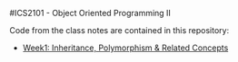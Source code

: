 #ICS2101 - Object Oriented Programming II

Code from the class notes are contained in this repository:
* [Week1: Inheritance, Polymorphism & Related Concepts](https://github.com/anyamu/ics2101/tree/master/week1)
